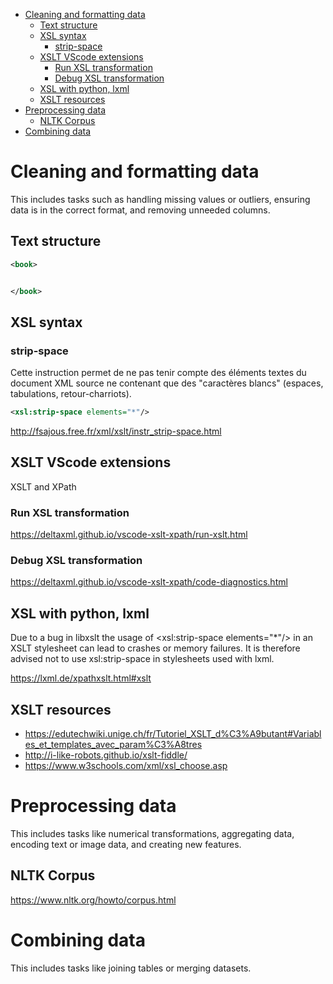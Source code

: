 

- [Cleaning and formatting data](#cleaning-and-formatting-data)
  - [Text structure](#text-structure)
  - [XSL syntax](#xsl-syntax)
    - [strip-space](#strip-space)
  - [XSLT VScode extensions](#xslt-vscode-extensions)
    - [Run XSL transformation](#run-xsl-transformation)
    - [Debug XSL transformation](#debug-xsl-transformation)
  - [XSL with python, lxml](#xsl-with-python-lxml)
  - [XSLT resources](#xslt-resources)
- [Preprocessing data](#preprocessing-data)
  - [NLTK Corpus](#nltk-corpus)
- [Combining data](#combining-data)


# Cleaning and formatting data
This includes tasks such as handling missing values or outliers, ensuring data is in the correct format, and removing unneeded columns.


## Text structure

```xml
<book>


</book>
```

## XSL syntax

### strip-space
Cette instruction permet de ne pas tenir compte des éléments textes du document XML source ne contenant que des "caractères blancs" (espaces, tabulations, retour-charriots).

```xml
<xsl:strip-space elements="*"/>
```

http://fsajous.free.fr/xml/xslt/instr_strip-space.html

## XSLT VScode extensions
XSLT and XPath

### Run XSL transformation
https://deltaxml.github.io/vscode-xslt-xpath/run-xslt.html

### Debug XSL transformation
https://deltaxml.github.io/vscode-xslt-xpath/code-diagnostics.html

## XSL with python, lxml
Due to a bug in libxslt the usage of <xsl:strip-space elements="*"/> in an XSLT stylesheet can lead to crashes or memory failures. It is therefore advised not to use xsl:strip-space in stylesheets used with lxml.

https://lxml.de/xpathxslt.html#xslt

## XSLT resources
* https://edutechwiki.unige.ch/fr/Tutoriel_XSLT_d%C3%A9butant#Variables_et_templates_avec_param%C3%A8tres
* http://i-like-robots.github.io/xslt-fiddle/
* https://www.w3schools.com/xml/xsl_choose.asp

# Preprocessing data
This includes tasks like numerical transformations, aggregating data, encoding text or image data, and creating new features.

## NLTK Corpus
https://www.nltk.org/howto/corpus.html

# Combining data
This includes tasks like joining tables or merging datasets.